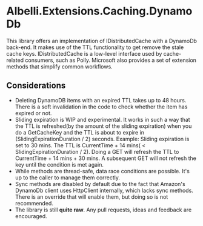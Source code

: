 # Albelli.Extensions.Caching.DynamoDb
This library offers an implementation of IDistributedCache with a DynamoDb back-end.
It makes use of the TTL functionality to get remove the stale cache keys.
IDistributedCache is a low-level interface used by cache-related consumers, such as Polly. Microsoft also provides a set of extension methods that simplify common workflows.

## Considerations

 - Deleting DynamoDB items with an expired TTL takes up to 48 hours. There is a soft invalidation in the code to check whether the item has expired or not.
 - Sliding expiration is WIP and experimental. It works in such a way that the TTL is refreshed(by the amount of the sliding expiration) when you do a GetCacheKey and the TTL is about to expire in (SlidingExpirationDuration / 2) seconds.
	Example:
	Sliding expiration is set to 30 mins. 
	The TTL is CurrentTime + 14 mins( < SlidingExpirationDuration / 2).
	Doing a GET will refresh the TTL to CurrentTime + 14 mins + 30 mins.
	A subsequent GET will not refresh the key until the condition is met again.
 - While methods are thread-safe, data race conditions are possible. It's up to the caller to manage them correctly.
 - Sync methods are disabled by default due to the fact that Amazon's DynamoDb client uses HttpClient internally, which lacks sync methods. There is an override that will enable them, but doing so is not recommended.
 - The library is still **quite raw**. Any pull requests, ideas and feedback are encouraged.

 
